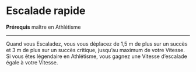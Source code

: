 # Escalade rapide

<p><strong>Prérequis</strong> maître en Athlétisme</p>
<hr>
<p>Quand vous Escaladez, vous vous déplacez de 1,5 m de plus sur un succès et 3 m de plus sur un succès critique, jusqu’au maximum de votre Vitesse. Si vous êtes légendaire en Athlétisme, vous gagnez une Vitesse d’escalade égale à votre Vitesse.</p>